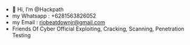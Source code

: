 - 👋 Hi, I’m @Hackpath
- my Whatsapp : +6281563826052
- my Email : riobeatdownjr@gmail.com
- Friends Of Cyber Official 
Exploiting, Cracking, Scanning, Penetration Testing
